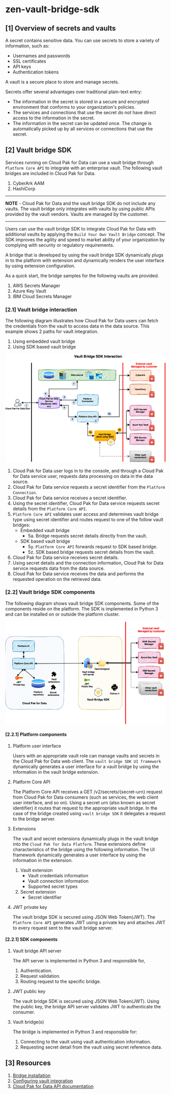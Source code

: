 # zen-vault-bridge-sdk

## [1] Overview of secrets and vaults
A secret contains sensitive data. You can use secrets to store a variety of information, such as:
- Usernames and passwords
- SSL certificates
- API keys
- Authentication tokens

A vault is a secure place to store and manage secrets. 

Secrets offer several advantages over traditional plain-text entry:
- The information in the secret is stored in a secure and encrypted environment that conforms to your organization's policies.
- The services and connections that use the secret do not have direct access to the information in the secret.
- The information in the secret can be updated once. The change is automatically picked up by all services or connections that use the secret.

## [2] Vault bridge SDK

Services running on Cloud Pak for Data can use a vault bridge through `Platform Core API` to integrate with an enterprise vault.
The following vault bridges are included in Cloud Pak for Data.
1. CyberArk AAM
2. HashiCorp

---

**NOTE** -  Cloud Pak for Data and the vault bridge SDK do not include any vaults. The vault bridge only integrates with vaults by using public APIs provided by the vault vendors. Vaults are managed by the customer. 

---


Users can use the vault bridge SDK to integrate Cloud Pak for Data with additional vaults by applying the `Build Your Own Vault Bridge` concept. The SDK improves the agility and speed to market ability of your organization by complying with security or regulatory requirements.

A bridge that is developed by using the vault bridge SDK dynamically plugs in to the platform with extension and dynamically renders the user interface by using extension configuration.

As a quick start, the bridge samples for the following vaults are provided.
1. AWS Secrets Manager
2. Azure Key Vault
3. IBM Cloud Secrets Manager

### [2.1] Vault bridge interaction

The following diagram illustrates how Cloud Pak for Data users can fetch the credentials from the vault to access data in the data source. This example shows 2 paths for vault integration.
1. Using embedded vault bridge
2. Using SDK based vault bridge

![image](/docs/images/FetchSecretInteraction.jpg)


1. Cloud Pak for Data user logs in to the console, and through a Cloud Pak for Data service user, requests data processing on data in the data source.
2. Cloud Pak for Data service requests a secret identifier from the `Platform Connection`.
3. Cloud Pak for Data service receives a secret identifier.
4. Using the secret identifier, Cloud Pak for Data service requests secret details from the `Platform Core API`.
5. `Platform Core API` validates user access and determines vault bridge type using secret identifier and routes request to one of the follow vault bridges:
    - Embedded vault bridge
        - 5a. Bridge requests secret details directly from the vault.
    - SDK based vault bridge
        - 5y. `Platform Core API` forwards request to SDK based bridge.
        - 5z. SDK based bridge requests secret details from the vault.
6. Cloud Pak for Data service receives secret details.
7. Using secret details and the connection information, Cloud Pak for Data service requests data from the data source.
8. Cloud Pak for Data service receives the data and performs the requested operation on the retrieved data.

### [2.2] Vault bridge SDK components

The following diagram shows vault bridge SDK components. Some of the components reside on the platform. The SDK is implemented in Python 3 and can be installed on or outside the platform cluster. 

![image](/docs/images/VaultBridgeSDKComponents.jpg)

#### [2.2.1] Platform components

1. Platform user interface

    Users with an appropriate vault role can manage vaults and secrets in the Cloud Pak for Data web client. The `vault bridge SDK UI framework` dynamically generates a user interface for a vault bridge by using the information in the vault bridge extension.

2. Platform Core API

    The Platform Core API receives a GET /v2/secrets/{secret-urn} request from Cloud Pak for Data consumers (such as services, the web client user interface, and so on). Using a secret urn (also known as secret identifier) it routes that request to the appropriate vault bridge. In the case of the bridge created using `vault bridge SDK` it delegates a request to the bridge server.

3. Extensions

    The vault and secret extensions dynamically plugs in the vault bridge into the `Cloud Pak for Data Platform`. These extensions define characteristics of the bridge using the following information. The UI framework dynamically generates a user interface by using the information in the extension.  
    1. Vault extension
        - Vault credentials information 
        - Vault connection information
        - Supported secret types
    2. Secret extension
        - Secret identifier

4. JWT private key

    The vault bridge SDK is secured using JSON Web Token(JWT). The `Platform Core API` generates JWT using a private key and attaches JWT to every request sent to the vault bridge server.


#### [2.2.1] SDK components

1. Vault bridge API server

    The API server is implemented in Python 3 and responsible for,
    1. Authentication.
    2. Request validation.
    3. Routing request to the specific bridge. 
2. JWT public key

    The vault bridge SDK is secured using JSON Web Token(JWT). Using the public key, the bridge API server validates JWT to authenticate the consumer.
3. Vault bridge(s)

    The bridge is implemented in Python 3 and responsible for:
    1. Connecting to the vault using vault authentication information.
    2. Requesting secret detail from the vault using secret reference data.




## [3] Resources

1. [Bridge installation](/docs/01_installation/bridge_installation.md)
2. [Configuring vault integration](/docs/02_configuration/configure_vault_integration.md)
3. [Cloud Pak for Data API documentation](https://cloud.ibm.com/apidocs/cloud-pak-data/cloud-pak-data-4.8.0#managing-secrets-and-vaults)

